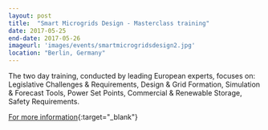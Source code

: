 ```yaml
---
layout: post
title:  "Smart Microgrids Design - Masterclass training"
date: 2017-05-25
end-date: 2017-05-26
imageurl: 'images/events/smartmicrogridsdesign2.jpg'
location: "Berlin, Germany"
---
```

The two day training, conducted by leading European experts, focuses on: Legislative Challenges & Requirements, Design & Grid Formation, Simulation & Forecast Tools, Power Set Points, Commercial & Renewable Storage, Safety Requirements.

[For more information](https://fleming.events/en/events/energy/smart-microgrids){:target="_blank"}